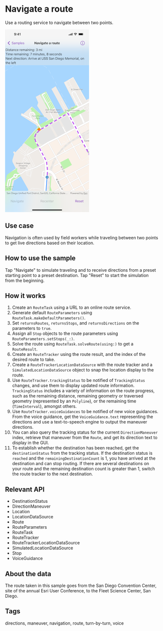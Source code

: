 # Navigate a route

Use a routing service to navigate between two points.

![Image of navigate route](navigate-route.png)

## Use case

Navigation is often used by field workers while traveling between two points to get live directions based on their location.

## How to use the sample

Tap "Navigate" to simulate traveling and to receive directions from a preset starting point to a preset destination. Tap "Reset" to start the simulation from the beginning.

## How it works

1. Create an `RouteTask` using a URL to an online route service.
2. Generate default `RouteParameters` using `RouteTask.makeDefaultParameters()`.
3. Set `returnsRoutes`, `returnsStops`, and `returnsDirections` on the parameters to `true`.
4. Assign all `Stop` objects to the route parameters using `RouteParameters.setStops(_:)`.
5. Solve the route using `RouteTask.solveRoute(using:)` to get a `RouteResult`.
6. Create an `RouteTracker` using the route result, and the index of the desired route to take.
7. Create a `RouteTrackerLocationDataSource` with the route tracker and a `SimulatedLocationDataSource` object to snap the location display to the route.
8. Use `RouteTracker.trackingStatus` to be notified of `TrackingStatus` changes, and use them to display updated route information. `TrackingStatus` includes a variety of information on the route progress, such as the remaining distance, remaining geometry or traversed geometry (represented by an `Polyline`), or the remaining time (`TimeInterval`), amongst others.
9. Use `RouteTracker.voiceGuidances` to be notified of new voice guidances. From the voice guidance, get the `VoiceGuidance.text` representing the directions and use a text-to-speech engine to output the maneuver directions.
10. You can also query the tracking status for the current `DirectionManeuver` index, retrieve that maneuver from the `Route`, and get its direction text to display in the GUI.
11. To establish whether the destination has been reached, get the `destinationStatus` from the tracking status. If the destination status is `reached` and the `remainingDestinationCount` is 1, you have arrived at the destination and can stop routing. If there are several destinations on your route and the remaining destination count is greater than 1, switch the route tracker to the next destination.

## Relevant API

* DestinationStatus
* DirectionManeuver
* Location
* LocationDataSource
* Route
* RouteParameters
* RouteTask
* RouteTracker
* RouteTrackerLocationDataSource
* SimulatedLocationDataSource
* Stop
* VoiceGuidance

## About the data

The route taken in this sample goes from the San Diego Convention Center, site of the annual Esri User Conference, to the Fleet Science Center, San Diego.

## Tags

directions, maneuver, navigation, route, turn-by-turn, voice

